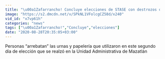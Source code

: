 ```yaml
---
title: "\u00a1Zafarrancho! Concluye elecciones de STASE con destrozos de material electoral"
image: "https://s2.dmcdn.net/v/SPkNL1VFolcgCZ58d/x240"
vid_id: "x7vp61h"
categories: "news"
tags: ["\u00a1Zafarrancho!","Concluye","elecciones"]
date: "2020-08-28T20:35:05+03:00"
---
```

Personas “arrebatan” las urnas y papelería que utilizaron en este segundo día de elección que se realzó en la Unidad Administrativa de Mazatlán
